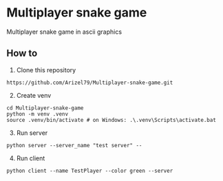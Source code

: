 # Multiplayer snake game
Multiplayer snake game in ascii graphics

## How to
1. Clone this repository
```
https://github.com/Arizel79/Multiplayer-snake-game.git
```
2. Create venv
```
cd Multiplayer-snake-game
python -m venv .venv
source .venv/bin/activate # on Windows: .\.venv\Scripts\activate.bat
```
3. Run server
```
python server --server_name "test server" --
```
4. Run client
```
python client --name TestPlayer --color green --server
```

